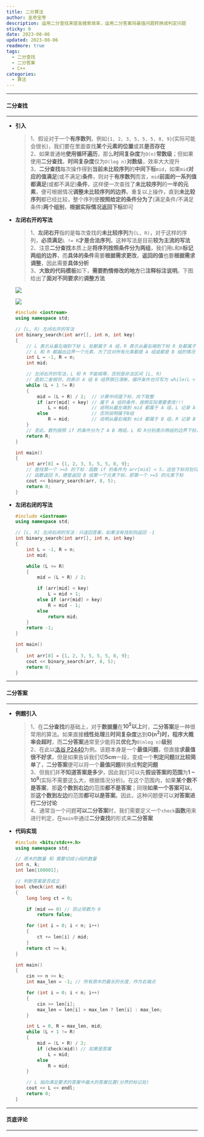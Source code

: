 ```yaml
---
title: 二分算法
author: 圣奇宝枣
description: 运用二分查找来提高搜索效率，运用二分答案将最值问题转换成判定问题
sticky: 0
date: 2023-08-06
updated: 2023-08-06
readmore: true
tags:
  - 二分查找
  - 二分答案
  - C++
categories:
  - 算法
---
```


---

#### **二分查找**

---

- **引入**

  > 1、假设对于一个**有序数列**，例如`{1, 2, 3, 5, 5, 5, 8, 9}`(实际可能会很长)，我们要在里面查找**某个元素的位置**或其**是否存在**  
  > 2、如果普通地**使用循环遍历**，那么**时间复杂度**为`O(n)`**常数级**；但如果使用**二分查找**，**时间复杂度**仅为`O(log n)`**对数级**，效率大大提升  
  > 3、**二分查找**每次操作得到**当前未比较序列**的**中间下标**`mid`，如果`mid`**对应的值满足**(或不满足)**条件**，则对于**有序数列**而言，`mid`**前面的一系列值都满足**(或都不满足)**条件**，这样便一次查找了**未比较序列**的**一半的元素**，便可根据情况**调整未比较序列的边界**。重复以上操作，直到**未比较序列**都已经比较，整个序列便**按照给定的条件分为了**(满足条件/不满足条件)**两个组别**，**根据实际情况返回下标**即可

<!-- more -->

- **左闭右开的写法**

  > 1、**左闭右开**指的是每次查找的**未比较序列**为`[L, R)`，对于这样的序列，**必须满足**`L != R`**才是合法序列**。这种写法是目前**较为主流的写法**  
  > 2、注意**二分查找**本质上是**将序列按照条件分为两组**，我们用`L`和`R`**标记两组的边界**，而**具体的条件**需要**根据需求更改**，**返回的值**也要**根据需求调整**，因此需要**具体分析**  
  > 3、**大致的代码模板**如下，**需要酌情修改的地方**已**注释标注说明**。下图给出了**面对不同要求**的**调整方法**

  ![](https://cdn.jsdelivr.net/gh/ShengQiBaoZao/Image/blog/算法/二分查找1.png)

  ![](https://cdn.jsdelivr.net/gh/ShengQiBaoZao/Image/blog/算法/二分查找2.png)

  ```cpp
  #include <iostream>
  using namespace std;

  // [L, R) 左闭右开的写法
  int binary_search(int arr[], int n, int key)
  {
      // L 表示从最左端到下标 L 处都属于 A 组，R 表示从最右端到下标 R 处都属于 B 组
      // L 和 R 都越出边界一个元素，为了应对所有元素都是 A 组或都是 B 组的情况
      int L = -1, R = n;
      int mid;

      // 左闭右开的写法，L 和 R 不能相等，否则是非法区间 [L, R)
      // 直到二者相邻，则表示 A 组 B 组界限已清晰，循环条件也可写为 while(L < R)
      while (L + 1 != R)
      {
          mid = (L + R) / 2;  // 计算中间值下标，向下取整
          if (arr[mid] < key) // 属于 A 组的条件，按照实际需要更改!!!
              L = mid;        // 说明从最左端到 mid 都属于 A 组，L 记录 A 组边界到 mid
          else                // 否则说明属于B组
              R = mid;        // 说明从最右端到 mid 都属于 B 组，R 记录 B 组边界到 mid
      }
      // 至此，数列按照 if 的条件分为了 A B 两组，L 和 R分别表示两组的边界下标，根据实际情况返回 L 或 R 或其他下标
      return R;
  }

  int main()
  {
      int arr[8] = {1, 2, 3, 5, 5, 5, 8, 9};
      // 查找第一个 >=5 的下标：函数 if 的条件为 arr[mid] < 5，这些下标将划归 A 组，其余将划归 B 组
      // 函数返回 R，便是返回 B 组第一个元素下标，即第一个 >=5 的元素下标
      cout << binary_search(arr, 8, 5);
      return 0;
  }
  ```

- **左闭右闭的写法**

  ```cpp
  #include <iostream>
  using namespace std;

  // [L, R] 左闭右闭的写法：只返回答案，如果没有找到则返回 -1
  int binary_search(int arr[], int n, int key)
  {
      int L = -1, R = n;
      int mid;

      while (L <= R)
      {
          mid = (L + R) / 2;

          if (arr[mid] < key)
              L = mid + 1;
          else if (arr[mid] > key)
              R = mid - 1;
          else
              return mid;
      }
      return -1;
  }

  int main()
  {
      int arr[8] = {1, 2, 3, 5, 5, 5, 8, 9};
      cout << binary_search(arr, 8, 5);
      return 0;
  }
  ```

---

#### **二分答案**

---

- **例题引入**

  > 1、在**二分查找**的基础上，对于**数据量**在**10<sup>5</sup>以上**时，**二分答案**是一种很常用的算法。如果直接**线性处理**且**时间复杂度**达到**O(n<sup>2</sup>)**时，程序大概率会**超时**，而**二分答案**通常至少能将其**优化为**`O(nlog n)`**级别**  
  > 2、在此以[洛谷 P2440](https://www.luogu.com.cn/problem/P2440)为例。该题本身是一个**最值问题**，但直接**求最值很不好求**，但是如果告诉我们切**5cm**一段，变成一个**判定问题**就**比较简单**了，**二分答案**便可以将一个**最值问题**转换成**判定问题**  
  > 3、但我们并**不知道答案是多少**，因此我们可以先**假设答案的范围**为**1 ~ 10<sup>9</sup>**(实际不需要这么大，根据情况分析)。在这个范围内，如果**某个数不是答案**，那**这个数到右边**的范围**都不是答案**；同理**如果一个答案可以**，那**这个数到左边**的范围**都可以是答案**。因此，这种问题便可以**对答案进行二分讨论**  
  > 4、通常当一个问题**可以二分答案**时，我们需要定义一个`check`**函数**用来进行判定，在`main`中通过**二分查找**的形式来**二分答案**

- **代码实现**

  ```cpp
  #include <bits/stdc++.h>
  using namespace std;

  // 原木的数量 和 需要切成小段的数量
  int n, k;
  int len[100001];

  // 判断答案是否成立
  bool check(int mid)
  {
      long long ct = 0;

      if (mid == 0) // 防止除数为 0
          return false;

      for (int i = 0; i < n; i++)
      {
          ct += len[i] / mid;
      }
      return ct >= k;
  }

  int main()
  {
      cin >> n >> k;
      int max_len = -1; // 所有原木的最长的长度，作为右端点

      for (int i = 0; i < n; i++)
      {
          cin >> len[i];
          max_len = len[i] > max_len ? len[i] : max_len;
      }

      int L = 0, R = max_len, mid;
      while (L + 1 != R)
      {
          mid = (L + R) / 2;
          if (check(mid)) // 如果是答案
              L = mid;
          else
              R = mid;
      }

      // L 指向满足要求的答案中最大的答案位置(分界的标记处)
      cout << L << endl;
      return 0;
  }
  ```

---

#### **页底评论**

---
